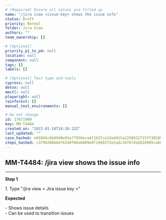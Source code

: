 ```yaml
---
# (Required) Ensure all values are filled up
name: "/jira view <issue-key> shows the issue info"
status: Draft
priority: Normal
folder: Jira View
authors: ""
team_ownership: []

# (Optional)
priority_p1_to_p4: null
location: null
component: null
tags: []
labels: []

# (Optional) Test type and tools
cypress: null
detox: null
mmctl: null
playwright: null
rainforest: []
manual_test_environments: []

# Do not change
id: 17671909
key: MM-T4484
created_on: "2022-01-18T18:26:12Z"
last_updated: ""
case_hashed: e669b9c6b89d8e91e77956eca4f1b37ce1dad415a2258812f15f73028925767b72fded00789318021969ab1f97eb52bd
steps_hashed: c3799200b6476349f68a6889e8f19d9372e1adc34f67da5810985ca60353ce1b856b1bbacf6ba19daa51ac4640fd0eb1
---
```


<!-- (Auto-generated) Based on frontmatter's "key" and "name" -->

## MM-T4484: /jira view <issue-key> shows the issue info

---

**Step 1**

1\. Type "/jira view < Jira issue key >"

**Expected**

\- Shows issue details\
\- Can be used to transition issues
